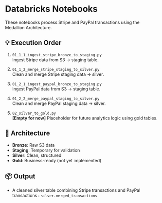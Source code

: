 # Databricks Notebooks

These notebooks process Stripe and PayPal transactions using the Medallion Architecture.

## 💡 Execution Order

1. `01_1_1_ingest_stripe_bronze_to_staging.py`  
   Ingest Stripe data from S3 → staging table.

2. `01_1_2_merge_stripe_staging_to_silver.py`  
   Clean and merge Stripe staging data → silver.

3. `01_2_1_ingest_paypal_bronze_to_staging.py`  
   Ingest PayPal data from S3 → staging table.

4. `01_2_2_merge_paypal_staging_to_silver.py`  
   Clean and merge PayPal staging data → silver.

5. `02_silver_to_gold.py`  
   **[Empty for now]** Placeholder for future analytics logic using gold tables.

## 🧱 Architecture

- **Bronze**: Raw S3 data
- **Staging**: Temporary for validation
- **Silver**: Clean, structured
- **Gold**: Business-ready (not yet implemented)

## 📦 Output

- A cleaned silver table combining Stripe transactions and PayPal transactions : `silver.merged_transactions`
